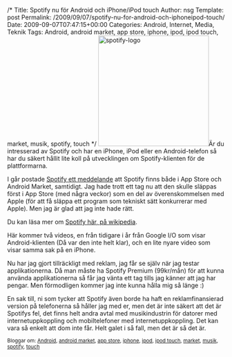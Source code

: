 /*
 Title: Spotify nu för Android och iPhone/iPod touch
 Author: nsg
 Template: post
 Permalink: /2009/09/07/spotify-nu-for-android-och-iphoneipod-touch/
 Date: 2009-09-07T07:47:15+00:00
 Categories: Android, Internet, Media, Teknik
 Tags: Android, android market, app store, iphone, ipod, ipod touch, market, musik, spotify, touch
*/
<img class="alignright size-full wp-image-746" title="spotify-logo" src="http://cdn.junkpile.se/2009/09/spotify-logo.jpg" alt="spotify-logo" width="256" height="256" />Är du intresserad av Spotify och har en iPhone, iPod eller en Android-telefon så har du säkert hållit lite koll på utvecklingen om Spotify-klienten för de plattformarna.

I går postade [Spotify ett meddelande][1] att Spotify finns både i App Store och Android Market, samtidigt. Jag hade trott ett tag nu att den skulle släppas först i App Store (med några veckor) som en del av överenskommelsen med Apple (för att få släppa ett program som tekniskt sätt konkurrerar med Apple). Men jag är glad att jag inte hade rätt.

Du kan läsa mer om [Spotify här, på wikipedia][2].

Här kommer två videos, en från tidigare i år från Google I/O som visar Android-klienten (Då var den inte helt klar), och en lite nyare video som visar samma sak på en iPhone.





Nu har jag gjort tillräckligt med reklam, jag får se själv när jag testar applikationerna. Då man måste ha Spotify Premium (99kr/mån) för att kunna använda applikationerna så får jag vänta ett tag tills jag känner att jag har pengar. Men förmodligen kommer jag inte kunna hålla mig så länge :) 

En sak till, ni som tycker att Spotify även borde ha haft en reklamfinansierad version på telefonerna så håller jag med er, men det är inte säkert att det är Spotifys fel, det finns helt andra avtal med musikindustrin för datorer med internetuppkoppling och mobiltelefoner med internetuppkoppling. Det kan vara så enkelt att dom inte får. Helt galet i så fall, men det är så det är.

<small> <p class='technorati-tags'>
  Bloggar om: <a class='technorati-link' href='http://bloggar.se/om/Android' rel='tag' target='_self'>Android</a>, <a class='technorati-link' href='http://bloggar.se/om/android+market' rel='tag' target='_self'>android market</a>, <a class='technorati-link' href='http://bloggar.se/om/app+store' rel='tag' target='_self'>app store</a>, <a class='technorati-link' href='http://bloggar.se/om/iphone' rel='tag' target='_self'>iphone</a>, <a class='technorati-link' href='http://bloggar.se/om/ipod' rel='tag' target='_self'>ipod</a>, <a class='technorati-link' href='http://bloggar.se/om/ipod+touch' rel='tag' target='_self'>ipod touch</a>, <a class='technorati-link' href='http://bloggar.se/om/market' rel='tag' target='_self'>market</a>, <a class='technorati-link' href='http://bloggar.se/om/musik' rel='tag' target='_self'>musik</a>, <a class='technorati-link' href='http://bloggar.se/om/spotify' rel='tag' target='_self'>spotify</a>, <a class='technorati-link' href='http://bloggar.se/om/touch' rel='tag' target='_self'>touch</a>
</p></small>

 [1]: http://www.spotify.com/blog/archives/2009/09/06/spotify-mobile/
 [2]: http://en.wikipedia.org/wiki/Spotify
